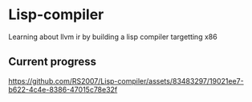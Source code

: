 # Lisp-compiler
Learning about llvm ir by building a lisp compiler targetting x86

## Current progress




https://github.com/RS2007/Lisp-compiler/assets/83483297/19021ee7-b622-4c4e-8386-47015c78e32f


